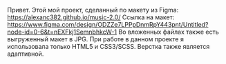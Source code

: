 Привет. Этой мой проект, сделанный по макету из Figma:
https://alexanc382.github.io/music-2.0/
Ссылка на макет:
https://www.figma.com/design/ODZZe7LPPpDnmRpY443pnt/Untitled?node-id=0-6&t=nEXFkj1SemnbhkcW-1
Во вложенных файлах также есть выгруженный макет в JPG.
При работе в данном проекте я использовала только HTML5 и CSS3/SCSS. 
Верстка также является адаптивной.
